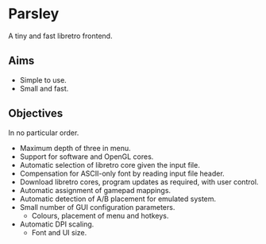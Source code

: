 # Parsley
A tiny and fast libretro frontend.

## Aims
- Simple to use.
- Small and fast.

## Objectives
In no particular order.

- Maximum depth of three in menu.
- Support for software and OpenGL cores.
- Automatic selection of libretro core given the input file.
- Compensation for ASCII-only font by reading input file header.
- Download libretro cores, program updates as required, with user control.
- Automatic assignment of gamepad mappings.
- Automatic detection of A/B placement for emulated system.
- Small number of GUI configuration parameters.
  - Colours, placement of menu and hotkeys.
- Automatic DPI scaling.
  - Font and UI size.
